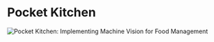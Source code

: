# Pocket Kitchen

![Pocket Kitchen: Implementing Machine Vision for Food Management](https://drive.google.com/file/d/1hBZ02Ntnyl5bSKJgiLAmXmYXe-6rt5m3/view)

